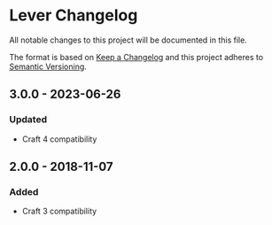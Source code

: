 # Lever Changelog

All notable changes to this project will be documented in this file.

The format is based on [Keep a Changelog](http://keepachangelog.com/) and this project adheres to [Semantic Versioning](http://semver.org/).

## 3.0.0 - 2023-06-26
### Updated
- Craft 4 compatibility

## 2.0.0 - 2018-11-07
### Added
- Craft 3 compatibility
